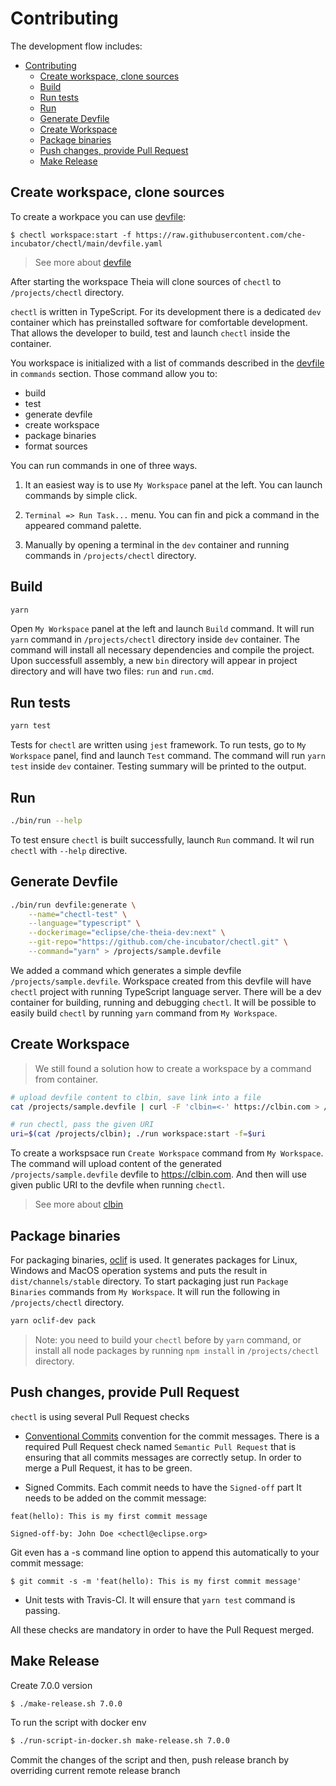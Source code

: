 # Contributing

The development flow includes:

- [Contributing](#contributing)
  - [Create workspace, clone sources](#create-workspace-clone-sources)
  - [Build](#build)
  - [Run tests](#run-tests)
  - [Run](#run)
  - [Generate Devfile](#generate-devfile)
  - [Create Workspace](#create-workspace)
  - [Package binaries](#package-binaries)
  - [Push changes, provide Pull Request](#push-changes-provide-pull-request)
  - [Make Release](#make-release)

## Create workspace, clone sources

To create a workpace you can use [devfile](devfile.yaml):

```
$ chectl workspace:start -f https://raw.githubusercontent.com/che-incubator/chectl/main/devfile.yaml
```

> See more about [devfile](https://redhat-developer.github.io/devfile)

After starting the workspace Theia will clone sources of `chectl` to `/projects/chectl` directory.

`chectl` is written in TypeScript. For its development there is a dedicated `dev` container which has preinstalled software for comfortable development. That allows the developer to build, test and launch `chectl` inside the container.

You workspace is initialized with a list of commands described in the [devfile](devfile.yaml) in `commands` section. Those command allow you to:
- build
- test
- generate devfile
- create workspace
- package binaries
- format sources

You can run commands in one of three ways.

1. It an easiest way is to use `My Workspace` panel at the left. You can launch commands by simple click.

2. `Terminal => Run Task...` menu. You can fin and pick a command in the appeared command palette.

3. Manually by opening a terminal in the `dev` container and running commands in `/projects/chectl` directory.

## Build

```bash
yarn
```

Open `My Workspace` panel at the left and launch `Build` command. It will run `yarn` command in `/projects/chectl` directory inside `dev` container. The command will install all necessary dependencies and compile the project. Upon successfull assembly, a new `bin` directory will appear in project directory and will have two files: `run` and `run.cmd`.


## Run tests

```bash
yarn test
```

Tests for `chectl` are written using `jest` framework.
To run tests, go to `My Workspace` panel, find and launch `Test` command. The command will run `yarn test` inside `dev` container.
Testing summary will be printed to the output.


## Run

```bash
./bin/run --help
```

To test ensure `chectl` is built successfully, launch `Run` command. It wil run `chectl` with `--help` directive.


## Generate Devfile

```bash
./bin/run devfile:generate \
    --name="chectl-test" \
    --language="typescript" \
    --dockerimage="eclipse/che-theia-dev:next" \
    --git-repo="https://github.com/che-incubator/chectl.git" \
    --command="yarn" > /projects/sample.devfile
```

We added a command which generates a simple devfile `/projects/sample.devfile`. Workspace created from this devfile will have `chectl` project with running TypeScript language server. There will be a dev container for building, running and debugging `chectl`. It will be possible to easily build `chectl` by running `yarn` command from `My Workspace`.

## Create Workspace

> We still found a solution how to create a workspace by a command from container.

```bash
# upload devfile content to clbin, save link into a file
cat /projects/sample.devfile | curl -F 'clbin=<-' https://clbin.com > /projects/clbin

# run chectl, pass the given URI
uri=$(cat /projects/clbin); ./run workspace:start -f=$uri
```

To create a workspsace run `Create Workspace` command from `My Workspace`. The command will upload content of the generated `/projects/sample.devfile` devfile to https://clbin.com. And then will use given public URI to the devfile when running `chectl`.

> See more about [clbin](https://clbin.com/)

## Package binaries
For packaging binaries, [oclif](https://github.com/oclif/dev-cli) is used. It generates packages for Linux, Windows and MacOS operation systems and puts the result in `dist/channels/stable` directory.
To start packaging just run `Package Binaries` commands from `My Workspace`. It will run the following in `/projects/chectl` directory.

```bash
yarn oclif-dev pack
```

> Note: you need to build your `chectl` before by `yarn` command, or install all node packages by running `npm install` in `/projects/chectl` directory.

## Push changes, provide Pull Request

`chectl` is using several Pull Request checks
 - [Conventional Commits](https://conventionalcommits.org) convention for the commit messages.
There is a required Pull Request check named `Semantic Pull Request` that is ensuring that all commits messages are correctly setup. In order to merge a Pull Request, it has to be green.

- Signed Commits. Each commit needs to have the `Signed-off` part
It needs to be added on the commit message:
```
feat(hello): This is my first commit message

Signed-off-by: John Doe <chectl@eclipse.org>
```

Git even has a -s command line option to append this automatically to your commit message:
```
$ git commit -s -m 'feat(hello): This is my first commit message'
```

- Unit tests with Travis-CI. It will ensure that `yarn test` command is passing.

All these checks are mandatory in order to have the Pull Request merged.

## Make Release

Create 7.0.0 version

```bash
$ ./make-release.sh 7.0.0
```

To run the script with docker env
```bash
$ ./run-script-in-docker.sh make-release.sh 7.0.0
```

Commit the changes of the script and then, push release branch by overriding current remote release branch